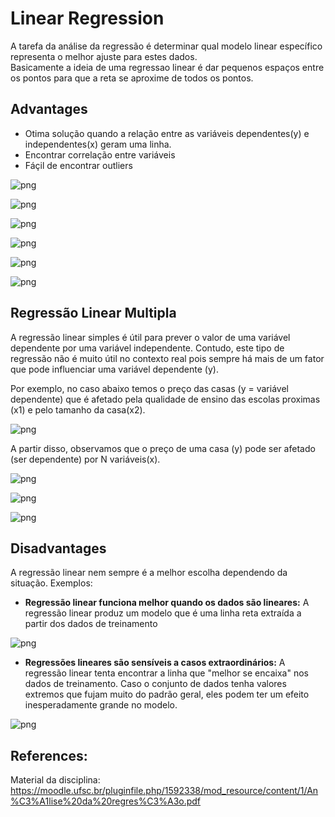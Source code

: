 
# **Linear Regression**

A tarefa da análise da regressão é determinar qual modelo linear específico representa o melhor ajuste para estes dados.<br/>
Basicamente a ideia de uma regressao linear é dar pequenos espaços entre os pontos para que a reta se aproxime de todos os pontos.

## Advantages
- Otima solução quando a relação entre as variáveis dependentes(y) e independentes(x) geram uma linha. 
- Encontrar correlação entre variáveis
- Fáçil de encontrar outliers

![png](images/output_4_0.png)

![png](images/output_5_0.png)

![png](images/output_6_0.png)

![png](images/output_7_0.png)

![png](images/output_8_0.png)

![png](images/output_9_0.png)



## Regressão Linear Multipla

A regressão linear simples é útil para prever o valor de uma variável dependente por uma variável independente. Contudo, este tipo de regressão não é muito útil no contexto real pois sempre há mais de um fator que pode influenciar uma variável dependente (y).

Por exemplo, no caso abaixo temos o preço das casas (y = variável dependente) que é afetado pela qualidade de ensino das escolas proximas (x1) e pelo tamanho da casa(x2). 

![png](images/output_24_0.png)

A partir disso, observamos que o preço de uma casa (y) pode ser afetado (ser dependente) por N variáveis(x).

![png](images/output_26_0.png)

![png](images/output_27_0.png)

![png](images/output_28_0.png)

## Disadvantages

A regressão linear nem sempre é a melhor escolha dependendo da situação. Exemplos:
 - **Regressão linear funciona melhor quando os dados são lineares:** 
A regressão linear produz um modelo que é uma linha reta extraída a partir dos dados de treinamento

![png](images/output_30_0.png)

 - **Regressões lineares são sensíveis a casos extraordinários:** 
A regressão linear tenta encontrar a linha que "melhor se encaixa" nos dados de treinamento. Caso o conjunto de dados tenha valores extremos que fujam muito do padrão geral, eles podem ter um efeito inesperadamente grande no modelo.

![png](images/output_32_0.png)

## References:

Material da disciplina:
https://moodle.ufsc.br/pluginfile.php/1592338/mod_resource/content/1/An%C3%A1lise%20da%20regres%C3%A3o.pdf
